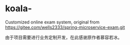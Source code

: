 # koala-
Customized online exam system, original from https://gitee.com/wells2333/spring-microservice-exam.git

由于项目需要进行业务定制开发，在此感谢原作者慕容若冰。
